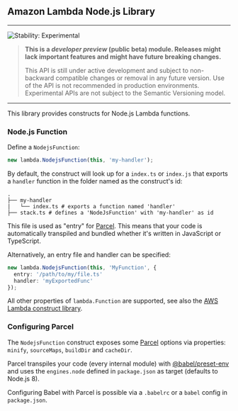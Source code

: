 ## Amazon Lambda Node.js Library
<!--BEGIN STABILITY BANNER-->

---

![Stability: Experimental](https://img.shields.io/badge/stability-Experimental-important.svg?style=for-the-badge)

> **This is a _developer preview_ (public beta) module. Releases might lack important features and might have
> future breaking changes.**
>
> This API is still under active development and subject to non-backward
> compatible changes or removal in any future version. Use of the API is not recommended in production
> environments. Experimental APIs are not subject to the Semantic Versioning model.

---
<!--END STABILITY BANNER-->

This library provides constructs for Node.js Lambda functions.

### Node.js Function
Define a `NodejsFunction`:

```ts
new lambda.NodejsFunction(this, 'my-handler');
```

By default, the construct will look up for a `index.ts` or `index.js` that exports a `handler`
function in the folder named as the construct's id:
```
.
├── my-handler
|   └── index.ts # exports a function named 'handler'
├── stack.ts # defines a 'NodeJsFunction' with 'my-handler' as id
```

This file is used as "entry" for [Parcel](https://parceljs.org/). This means that your code is
automatically transpiled and bundled whether it's written in JavaScript or TypeScript.

Alternatively, an entry file and handler can be specified:
```ts
new lambda.NodejsFunction(this, 'MyFunction', {
  entry: '/path/to/my/file.ts'
  handler: 'myExportedFunc'
});
```

All other properties of `lambda.Function` are supported, see also the [AWS Lambda construct library](https://github.com/aws/aws-cdk/tree/master/packages/%40aws-cdk/aws-lambda).

### Configuring Parcel
The `NodejsFunction` construct exposes some [Parcel](https://parceljs.org/) options via properties: `minify`, `sourceMaps`,
`buildDir` and `cacheDir`.

Parcel transpiles your code (every internal module) with [@babel/preset-env](https://babeljs.io/docs/en/babel-preset-env) and uses the
`engines.node` defined in `package.json` as target (defaults to Node.js 8).

Configuring Babel with Parcel is possible via a `.babelrc` or a `babel` config in `package.json`.
